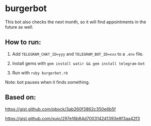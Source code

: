 # burgerbot

This bot also checks the next month, so it will find appointments in the future as well. 

## How to run:

1. Add `TELEGRAM_CHAT_ID=yyy` and `TELEGRAM_BOT_ID=xxx` to a `.env` file.

2. Install gems with
`gem install watir && gem install telegram-bot`

3. Run with `ruby burgerbot.rb`

Note: bot pauses when it finds something.


## Based on:

https://gist.github.com/pbock/3ab260f3862c350e6b5f

https://gist.github.com/xuio/297e16b84d700314241393e8f3aa42f3
